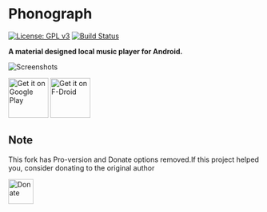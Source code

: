 # Phonograph
[![License: GPL v3](https://img.shields.io/badge/License-GPL%20v3-blue.svg)](https://github.com/kabouzeid/Phonograph/blob/master/LICENSE.txt)
[![Build Status](https://circleci.com/gh/GeoZac/Phonograph.svg?style=svg)](https://circleci.com/gh/GeoZac/Phonograph)

**A material designed local music player for Android.**

![Screenshots](./art/art.jpg?raw=true)

[<img src="https://play.google.com/intl/en_us/badges/images/generic/en-play-badge.png"
     alt="Get it on Google Play"
     height="80">](https://play.google.com/store/apps/details?id=com.kabouzeid.gramophone)
[<img src="https://fdroid.gitlab.io/artwork/badge/get-it-on.png"
     alt="Get it on F-Droid"
     height="80">](https://f-droid.org/packages/com.kabouzeid.gramophone/)

## Note 
This fork has Pro-version and Donate options removed.If this project helped you, consider donating to the original author

<a href="http://paypal.me/karimabouzeid">
<img height="50" alt="Donate"
      src="https://img.shields.io/badge/Donate-PayPal-green.svg?style=popout&logo=paypal" />
</a>

